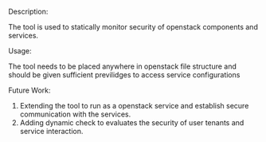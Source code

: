 Description:

The tool is used to statically monitor security of openstack components and services.


Usage:

The tool needs to be placed anywhere in openstack file structure and should be given sufficient previlidges to access service configurations


Future Work:

1) Extending the tool to run as a openstack service and establish secure communication with the services.
2) Adding dynamic check to evaluates the security of user tenants and service interaction.
